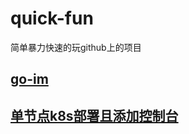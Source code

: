 # quick-fun
简单暴力快速的玩github上的项目
## [go-im]()
## [单节点k8s部署且添加控制台](https://www.datayang.com/article/45)
